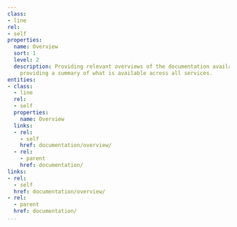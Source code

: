 ```yaml
---
class:
- line
rel:
- self
properties:
  name: Overview
  sort: 1
  level: 2
  description: Providing relevant overviews of the documentation available for a platform,
    providing a summary of what is available across all services.
entities:
- class:
  - line
  rel:
  - self
  properties:
    name: Overview
  links:
  - rel:
    - self
    href: documentation/overview/
  - rel:
    - parent
    href: documentation/
links:
- rel:
  - self
  href: documentation/overview/
- rel:
  - parent
  href: documentation/
...
```

